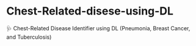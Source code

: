 # Chest-Related-disese-using-DL
🩺  Chest-Related Disease Identifier using DL (Pneumonia, Breast Cancer, and Tuberculosis)
